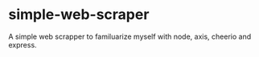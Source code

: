# simple-web-scraper
 A simple web scrapper to familuarize myself with node, axis, cheerio and express.